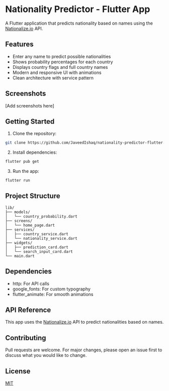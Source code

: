 # Nationality Predictor - Flutter App

A Flutter application that predicts nationality based on names using the [Nationalize.io](https://nationalize.io/) API.

## Features

- Enter any name to predict possible nationalities
- Shows probability percentages for each country
- Displays country flags and full country names
- Modern and responsive UI with animations
- Clean architecture with service pattern

## Screenshots

[Add screenshots here]

## Getting Started

1. Clone the repository:
```bash
git clone https://github.com/JaveedIshaq/nationality-predictor-flutter.git
```

2. Install dependencies:
```bash
flutter pub get
```

3. Run the app:
```bash
flutter run
```

## Project Structure

```
lib/
├── models/
│   └── country_probability.dart
├── screens/
│   └── home_page.dart
├── services/
│   ├── country_service.dart
│   └── nationality_service.dart
├── widgets/
│   ├── prediction_card.dart
│   └── search_input_card.dart
└── main.dart
```

## Dependencies

- http: For API calls
- google_fonts: For custom typography
- flutter_animate: For smooth animations

## API Reference

This app uses the [Nationalize.io](https://nationalize.io/) API to predict nationalities based on names.

## Contributing

Pull requests are welcome. For major changes, please open an issue first to discuss what you would like to change.

## License

[MIT](https://choosealicense.com/licenses/mit/)
